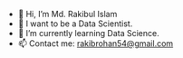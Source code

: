 - 👋 Hi, I’m Md. Rakibul Islam
- 👀 I want to be a Data Scientist.
- 🌱 I’m currently learning Data Science.
- 📫 Contact me: rakibrohan54@gmail.com

<!---
rakibrohan54/rakibrohan54 is a ✨ special ✨ repository because its `README.md` (this file) appears on your GitHub profile.
You can click the Preview link to take a look at your changes.
--->
